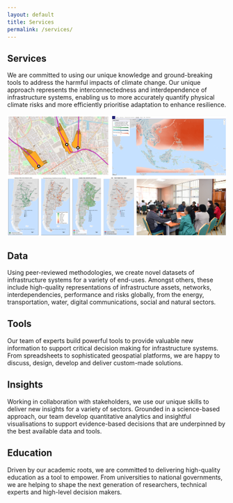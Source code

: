```yaml
---
layout: default
title: Services
permalink: /services/
---
```

## Services
We are committed to using our unique knowledge and ground-breaking tools to
address the harmful impacts of climate change. Our unique approach represents the interconnectedness and interdependence of
infrastructure systems, enabling us to more accurately quantify physical climate
risks and more efficiently prioritise adaptation to enhance resilience.
<br>
<br>
<img src="/assets/img/services.png" alt="Example services">
<br>
## Data
Using peer-reviewed methodologies, we create novel datasets of infrastructure systems
for a variety of end-uses. Amongst others, these include high-quality representations
of infrastructure assets, networks, interdependencies, performance and risks globally,
from the energy, transportation, water, digital communications, social and natural
sectors.  

## Tools
Our team of experts build powerful tools to provide valuable new information to support
critical decision making for infrastructure systems. From spreadsheets to sophisticated
geospatial platforms, we are happy to discuss, design, develop and deliver custom-made
solutions.

## Insights
Working in collaboration with stakeholders, we use our unique skills to deliver new
insights for a variety of sectors. Grounded in a science-based approach, our team develop
quantitative analytics and insightful visualisations to support evidence-based decisions
that are underpinned by the best available data and tools. 

## Education
Driven by our academic roots, we are committed to delivering
high-quality education as a tool to empower. From universities to national governments,
we are helping to shape the next generation of researchers, technical experts and high-level
decision makers. 
